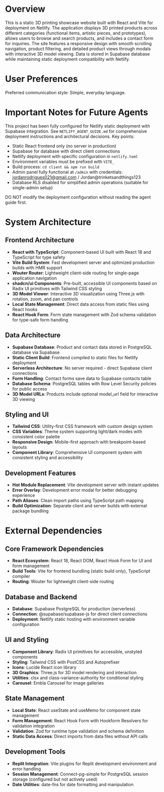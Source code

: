# Overview

This is a static 3D printing showcase website built with React and Vite for deployment on Netlify. The application displays 3D printed products across different categories (functional items, artistic pieces, and prototypes), allows users to browse and search products, and includes a contact form for inquiries. The site features a responsive design with smooth scrolling navigation, product filtering, and detailed product views through modals with interactive 3D model viewing. Data is stored in Supabase database while maintaining static deployment compatibility with Netlify.

# User Preferences

Preferred communication style: Simple, everyday language.

# Important Notes for Future Agents

This project has been fully configured for Netlify static deployment with Supabase integration. See `NETLIFY_AGENT_GUIDE.md` for comprehensive deployment instructions and architectural decisions. Key points:

- Static React frontend only (no server in production)
- Supabase for database with direct client connections
- Netlify deployment with specific configuration in `netlify.toml`
- Environment variables must be prefixed with `VITE_`
- Build process: `cd client && npm run build`
- Admin panel fully functional at `/admin` with credentials: jordanrodrigues021@gmail.com / Jordan@trinketsandthings123
- Database RLS disabled for simplified admin operations (suitable for single-admin setup)

DO NOT modify the deployment configuration without reading the agent guide first.

# System Architecture

## Frontend Architecture
- **React with TypeScript**: Component-based UI built with React 18 and TypeScript for type safety
- **Vite Build System**: Fast development server and optimized production builds with HMR support
- **Wouter Router**: Lightweight client-side routing for single-page application navigation
- **shadcn/ui Components**: Pre-built, accessible UI components based on Radix UI primitives with Tailwind CSS styling
- **3D Model Viewer**: Interactive 3D visualization using Three.js with rotation, zoom, and pan controls
- **Local State Management**: Direct data access from static files using React hooks
- **React Hook Form**: Form state management with Zod schema validation for type-safe form handling

## Data Architecture
- **Supabase Database**: Product and contact data stored in PostgreSQL database via Supabase
- **Static Client Build**: Frontend compiled to static files for Netlify deployment
- **Serverless Architecture**: No server required - direct Supabase client connections
- **Form Handling**: Contact forms save data to Supabase contacts table
- **Database Schema**: PostgreSQL tables with Row Level Security policies for public access
- **3D Model URLs**: Products include optional model_url field for interactive 3D viewing

## Styling and UI
- **Tailwind CSS**: Utility-first CSS framework with custom design system
- **CSS Variables**: Theme system supporting light/dark modes with consistent color palette
- **Responsive Design**: Mobile-first approach with breakpoint-based layouts
- **Component Library**: Comprehensive UI component system with consistent styling and accessibility

## Development Features
- **Hot Module Replacement**: Vite development server with instant updates
- **Error Overlay**: Development error modal for better debugging experience
- **Path Aliases**: Clean import paths using TypeScript path mapping
- **Build Optimization**: Separate client and server builds with external package bundling

# External Dependencies

## Core Framework Dependencies
- **React Ecosystem**: React 18, React DOM, React Hook Form for UI and form management
- **Build Tools**: Vite for frontend bundling (static build only), TypeScript compiler
- **Routing**: Wouter for lightweight client-side routing

## Database and Backend
- **Database**: Supabase PostgreSQL for production (serverless)
- **Connection**: @supabase/supabase-js for direct client connections
- **Deployment**: Netlify static hosting with environment variable configuration

## UI and Styling
- **Component Library**: Radix UI primitives for accessible, unstyled components
- **Styling**: Tailwind CSS with PostCSS and Autoprefixer
- **Icons**: Lucide React icon library
- **3D Graphics**: Three.js for 3D model rendering and interaction
- **Utilities**: clsx and class-variance-authority for conditional styling
- **Carousel**: Embla Carousel for image galleries

## State Management
- **Local State**: React useState and useMemo for component state management
- **Form Management**: React Hook Form with Hookform Resolvers for validation integration
- **Validation**: Zod for runtime type validation and schema definition
- **Static Data Access**: Direct imports from data files without API calls

## Development Tools
- **Replit Integration**: Vite plugins for Replit development environment and error handling
- **Session Management**: Connect-pg-simple for PostgreSQL session storage (configured but not actively used)
- **Date Utilities**: date-fns for date formatting and manipulation